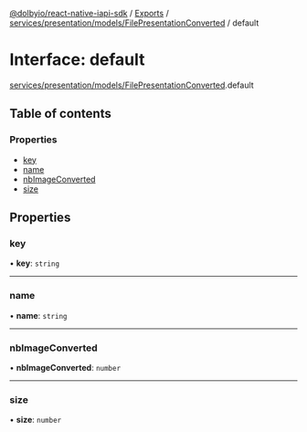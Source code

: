 [@dolbyio/react-native-iapi-sdk](../README.md) / [Exports](../modules.md) / [services/presentation/models/FilePresentationConverted](../modules/services_presentation_models_FilePresentationConverted.md) / default

# Interface: default

[services/presentation/models/FilePresentationConverted](../modules/services_presentation_models_FilePresentationConverted.md).default

## Table of contents

### Properties

- [key](services_presentation_models_FilePresentationConverted.default.md#key)
- [name](services_presentation_models_FilePresentationConverted.default.md#name)
- [nbImageConverted](services_presentation_models_FilePresentationConverted.default.md#nbimageconverted)
- [size](services_presentation_models_FilePresentationConverted.default.md#size)

## Properties

### key

• **key**: `string`

___

### name

• **name**: `string`

___

### nbImageConverted

• **nbImageConverted**: `number`

___

### size

• **size**: `number`
